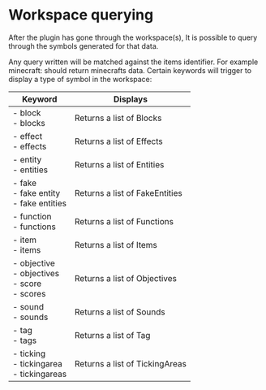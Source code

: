 # Workspace querying

After the plugin has gone through the workspace(s), It is possible to query through the symbols generated for that data.

Any query written will be matched against the items identifier. For example minecraft: should return minecrafts data. Certain keywords will trigger to display a type of symbol in the workspace:

|Keyword	|Displays	|
|---------|---------|
|- block<br/>- blocks<br/>|Returns a list of Blocks|
|- effect<br/>- effects<br/>|Returns a list of Effects|
|- entity<br/>- entities<br/>|Returns a list of Entities|
|- fake<br/>- fake entity<br/>- fake entities<br/>|Returns a list of FakeEntities|
|- function<br/>- functions<br/>|Returns a list of Functions|
|- item<br/>- items<br/>|Returns a list of Items|
|- objective<br/>- objectives<br/>- score<br/>- scores<br/>|Returns a list of Objectives|
|- sound<br/>- sounds<br/>|Returns a list of Sounds|
|- tag<br/>- tags<br/>|Returns a list of Tag|
|- ticking<br/>- tickingarea<br/>- tickingareas<br/>|Returns a list of TickingAreas|